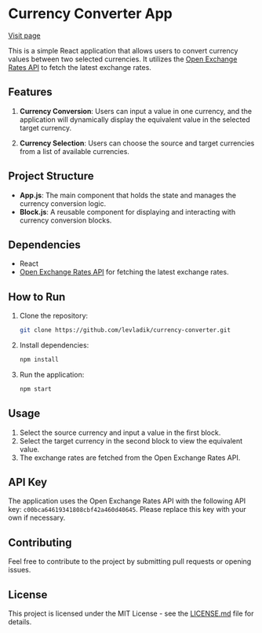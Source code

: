 # Currency Converter App
<a href='https://levladik.github.io/currency-converter/' target='blank'>Visit page</a>

This is a simple React application that allows users to convert currency values between two selected currencies. It utilizes the [Open Exchange Rates API](https://openexchangerates.org/) to fetch the latest exchange rates.

## Features

1. **Currency Conversion**: Users can input a value in one currency, and the application will dynamically display the equivalent value in the selected target currency.

2. **Currency Selection**: Users can choose the source and target currencies from a list of available currencies.

## Project Structure

- **App.js**: The main component that holds the state and manages the currency conversion logic.
- **Block.js**: A reusable component for displaying and interacting with currency conversion blocks.

## Dependencies

- React
- [Open Exchange Rates API](https://openexchangerates.org/) for fetching the latest exchange rates.

## How to Run

1. Clone the repository:

   ```bash
   git clone https://github.com/levladik/currency-converter.git
   ```

2. Install dependencies:

   ```bash
   npm install
   ```

3. Run the application:

   ```bash
   npm start
   ```


## Usage

1. Select the source currency and input a value in the first block.
2. Select the target currency in the second block to view the equivalent value.
3. The exchange rates are fetched from the Open Exchange Rates API.

## API Key

The application uses the Open Exchange Rates API with the following API key: `c00bca64619341808cbf42a460d40645`. Please replace this key with your own if necessary.

## Contributing

Feel free to contribute to the project by submitting pull requests or opening issues.

## License

This project is licensed under the MIT License - see the [LICENSE.md](LICENSE.md) file for details.